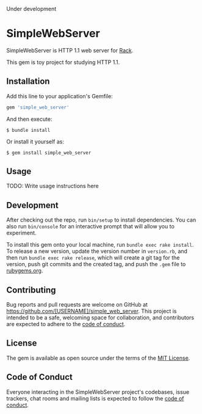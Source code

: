 Under development

# SimpleWebServer

SimpleWebServer is HTTP 1.1 web server for [Rack](https://github.com/rack/rack).

This gem is toy project for studying HTTP 1.1.

## Installation

Add this line to your application's Gemfile:

```ruby
gem 'simple_web_server'
```

And then execute:

    $ bundle install

Or install it yourself as:

    $ gem install simple_web_server

## Usage

TODO: Write usage instructions here

## Development

After checking out the repo, run `bin/setup` to install dependencies. You can also run `bin/console` for an interactive prompt that will allow you to experiment.

To install this gem onto your local machine, run `bundle exec rake install`. To release a new version, update the version number in `version.rb`, and then run `bundle exec rake release`, which will create a git tag for the version, push git commits and the created tag, and push the `.gem` file to [rubygems.org](https://rubygems.org).

## Contributing

Bug reports and pull requests are welcome on GitHub at https://github.com/[USERNAME]/simple_web_server. This project is intended to be a safe, welcoming space for collaboration, and contributors are expected to adhere to the [code of conduct](https://github.com/[USERNAME]/simple_web_server/blob/main/CODE_OF_CONDUCT.md).

## License

The gem is available as open source under the terms of the [MIT License](https://opensource.org/licenses/MIT).

## Code of Conduct

Everyone interacting in the SimpleWebServer project's codebases, issue trackers, chat rooms and mailing lists is expected to follow the [code of conduct](https://github.com/[USERNAME]/simple_web_server/blob/main/CODE_OF_CONDUCT.md).
